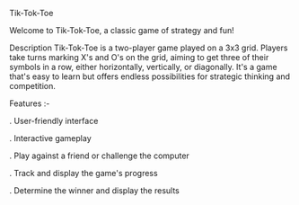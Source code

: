 Tik-Tok-Toe 

Welcome to Tik-Tok-Toe, a classic game of strategy and fun!

Description
Tik-Tok-Toe is a two-player game played on a 3x3 grid. Players take turns marking X's and O's on the grid, aiming to get three of their symbols in a row, either horizontally, vertically, or diagonally. It's a game that's easy to learn but offers endless possibilities for strategic thinking and competition.

Features :-

. User-friendly interface

. Interactive gameplay

. Play against a friend or challenge the computer

. Track and display the game's progress

. Determine the winner and display the results
